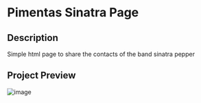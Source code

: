 # Pimentas Sinatra Page

## Description
Simple html page to share the contacts of the band sinatra pepper

## Project Preview
![image](https://user-images.githubusercontent.com/62767339/199377612-ecaa3203-9347-47f5-9cc0-0f5c14546141.png)
